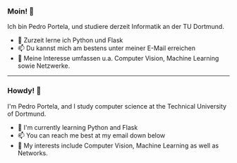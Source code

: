 ### Moin! 👋

Ich bin Pedro Portela, und studiere derzeit Informatik an der TU Dortmund.

- 🌱 Zurzeit lerne ich Python und Flask
- 📫 Du kannst mich am bestens unter meiner E-Mail erreichen
- 👀 Meine Interesse umfassen u.a. Computer Vision, Machine Learning sowie Netzwerke.
---

### Howdy! 👋

I'm Pedro Portela, and I study computer science at the Technical University of Dortmund.

- 🌱 I'm currently learning Python and Flask
- 📫 You can reach me best at my email down below
- 👀 My interests include Computer Vision, Machine Learning as well as Networks.
